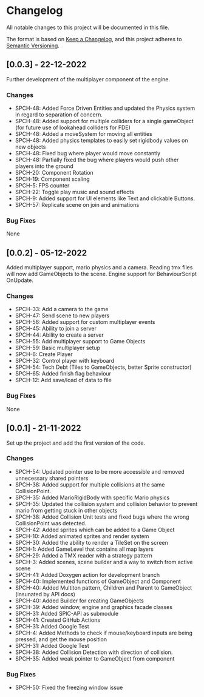 # Changelog

All notable changes to this project will be documented in this file.

The format is based on [Keep a Changelog](https://keepachangelog.com/en/1.0.0/),
and this project adheres to [Semantic Versioning](https://semver.org/spec/v2.0.0.html).

## [0.0.3] - 22-12-2022

Further development of the multiplayer component of the engine.

### Changes

- SPCH-48: Added Force Driven Entities and updated the Physics system in regard to separation of concern.
- SPCH-48: Added support for multiple colliders for a single gameObject (for future use of lookahead colliders for FDE)
- SPCH-48: Added a moveSystem for moving all entities
- SPCH-48: Added physics templates to easily set rigidbody values on new objects
- SPCH-48: Fixed bug where player would move constantly
- SPCH-48: Partially fixed the bug where players would push other players into the ground
- SPCH-20: Component Rotation
- SPCH-19: Component scaling
- SPCH-5: FPS counter
- SPCH-22: Toggle play music and sound effects
- SPCH-9: Added support for UI elements like Text and clickable Buttons.
- SPCH-57: Replicate scene on join and animations

### Bug Fixes

None

## [0.0.2] - 05-12-2022

Added multiplayer support, mario physics and a camera.
Reading tmx files will now add GameObjects to the scene.
Engine support for BehaviourScript OnUpdate.

### Changes

- SPCH-33: Add a camera to the game
- SPCH-47: Send scene to new players
- SPCH-56: Added support for custom multiplayer events
- SPCH-45: Ability to join a server
- SPCH-44: Ability to create a server
- SPCH-55: Add multiplayer support to Game Objects
- SPCH-59: Basic multiplayer setup
- SPCH-6: Create Player
- SPCH-32: Control player with keyboard
- SPCH-54: Tech Debt (Tiles to GameObjects, better Sprite constructor)
- SPCH-65: Added finish flag behaviour
- SPCH-12: Add save/load of data to file

### Bug Fixes

None

## [0.0.1] - 21-11-2022

Set up the project and add the first version of the code.

### Changes

- SPCH-54: Updated pointer use to be more accessible and removed unnecessary shared pointers
- SPCH-38: Added support for multiple collisions at the same CollisionPoint.
- SPCH-35: Added MarioRigidBody with specific Mario physics
- SPCH-35: Updated the collision system and collision behavior to prevent mario from getting stuck in other objects
- SPCH-38: Added Collision Unit tests and fixed bugs where the wrong CollisionPoint was detected.
- SPCH-42: Added sprites which can be added to a Game Object
- SPCH-10: Added animated sprites and render system
- SPCH-30: Added the ability to render a TileSet on the screen
- SPCH-1: Added GameLevel that contains all map layers
- SPCH-29: Added a TMX reader with a strategy pattern
- SPCH-3: Added scenes, scene builder and a way to switch from active scene
- SPCH-41: Added Doxygen action for development branch
- SPCH-40: Implemented functions of GameObject and Component
- SPCH-40: Added Multiton pattern, Children and Parent to GameObject (insunated by API docs)
- SPCH-40: Added Builder for creating GameObjects
- SPCH-39: Added window, engine and graphics facade classes
- SPCH-31: Added SPIC-API as submodule
- SPCH-41: Created GitHub Actions
- SPCH-31: Added Google Test
- SPCH-4: Added Methods to check if mouse/keyboard inputs are being pressed, and get the mouse position
- SPCH-31: Added Google Test
- SPCH-38: Added Collision Detection with direction of collision.
- SPCH-35: Added weak pointer to GameObject from component

### Bug Fixes

- SPCH-50: Fixed the freezing window issue
